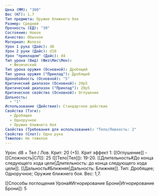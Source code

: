 ```yaml
---
Цена (ММ): "300"
Вес (КГ): 1,7
Тип предмета: Оружие ближнего боя
Размер: Средний
Прочность (ЕД): "30"
Состояние: Новое
Качество: Обычное
Материал: Железо
Урон 1 рука (Дайс): d8
Урон 2 руки (Дайс): d10
Урон "прикладом" (Дайс): d4
Тип урона (Вид) (Физ\Мис\Мен):
  - Физический
Тип урона оружия (Основной): Дробящий
Тип урона оружия ("Приклад"): Дробящий
Бронебойность (Основной): "5"
Критический диапазон (Основной): 20р5
Критический диапазон ("Приклад"): 20р5
Критическое свойство (Основной): Оглушение
Дальность:
  - "1"
Использование (Действие): Стандартное действие
Свойства (Тэги):
  - Дробящее
  - Одноручное
  - Оружие ближнего боя
Свойства (Требования для использования): "Тело/Ловкость: 2"
Свойство (Слот): Одна рука
Тяжелое: Не тяжелое
---
```

Урон: d8 + Тел / Лов. Крит: 20 (+5). Крит эффект 1: [[Оглушение]] - [[Сложность|СЛ]]: 25 ([[Тело|Тел]]): 19-20. [[Длительность#До конца следующего хода цели|Длительность: до конца следующего хода цели]]. [[Дальность#Ближняя|Дальность: Ближняя]]. Тип: Дробящее; Одноручное; Оружие ближнего боя. Вес: 1,7. 

[[Способы поглощения Урона#Игнорирование Брони|Игнорирование Брони]]: 5